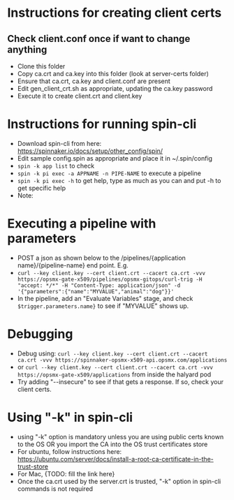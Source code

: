 # Instructions for creating client certs

## Check client.conf once if want to change anything

- Clone this folder
- Copy ca.crt and ca.key into this folder (look at server-certs folder)
- Ensure that ca.crt, ca.key and client.conf are present
- Edit gen_client_crt.sh as appropriate, updating the ca.key password
- Execute it to create client.crt and client.key

# Instructions for running spin-cli

- Download spin-cli from here: https://spinnaker.io/docs/setup/other_config/spin/
- Edit sample config.spin as appropriate and place it in ~/.spin/config
- ```spin -k app list``` to check
- ```spin -k pi exec -a APPNAME -n PIPE-NAME``` to execute a pipeline
- ```spin -k pi exec -h``` to get help, type as much as you can and put -h to get specific help
- Note: 


# Executing a pipeline with parameters
- POST a json as shown below to the /pipelines/{application name}/{pipeline-name} end point. E.g.
- ```curl --key client.key --cert client.crt --cacert ca.crt -vvv https://opsmx-gate-x509/pipelines/opsmx-gitops/curl-trig -H "accept: */*" -H "Content-Type: application/json" -d '{"parameters":{"name":"MYVALUE","animal":"dog"}}'```
- In the pipeline, add an "Evaluate Variables" stage, and check ```$trigger.parameters.name}``` to see if "MYVALUE" shows up.

# Debugging  
- Debug using: ```curl --key client.key --cert client.crt --cacert ca.crt -vvv https://spinnaker-opsmx-x509-api.opsmx.com/applications```
- or ```curl --key client.key --cert client.crt --cacert ca.crt -vvv https://opsmx-gate-x509/applications``` from inside the halyard pod
- Try adding "--insecure" to see if that gets a response. If so, check your client certs.

# Using "-k" in spin-cli
- using "-k" option is mandatory unless you are using public certs known to the OS OR you import the CA into the OS trust certificates store
- For ubuntu, follow instructions here: https://ubuntu.com/server/docs/install-a-root-ca-certificate-in-the-trust-store
- For Mac, {TODO: fill the link here}
- Once the ca.crt used by the server.crt is trusted, "-k" option in spin-cli commands is not required
